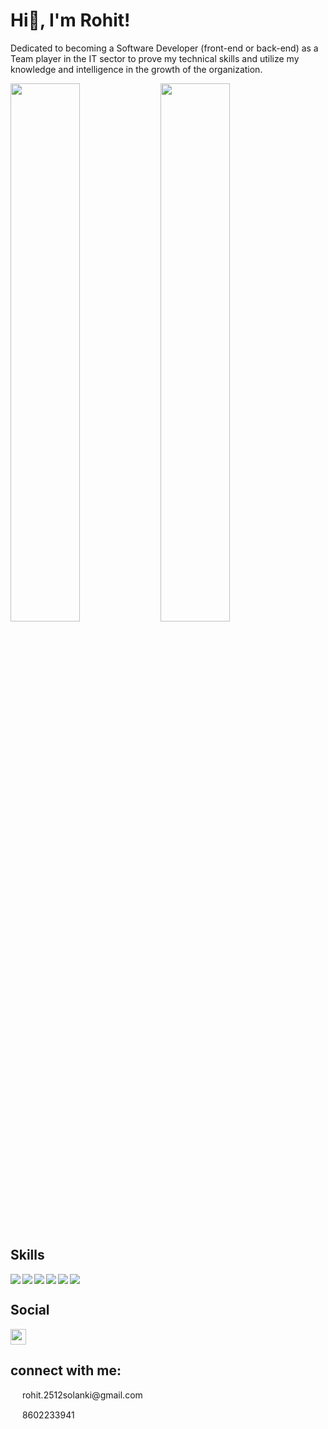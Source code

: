 # Hi👋, I'm Rohit! 

Dedicated to becoming a Software Developer (front-end or back-end) as a Team player in the IT sector to prove my technical skills and utilize my knowledge and intelligence in the growth of the organization.

<img align="left" width="47%" src="https://github-readme-stats.vercel.app/api?username=anuraghazra&show_icons=true&theme=radical"/>


<img  width="47%" src="https://github-readme-stats.vercel.app/api/top-langs/?username=Rohits2512)](https://github.com/anuraghazra/github-readme-stats"/>

## Skills
<img align="left" src="https://img.shields.io/badge/javascript-%23323330.svg?style=for-the-badge&logo=javascript&logoColor=%23F7DF1E"/>

<img  align="left" src="https://img.shields.io/badge/react-%2320232a.svg?style=for-the-badge&logo=react&logoColor=%2361DAFB"/>

<img align="left" src="https://img.shields.io/badge/html5-%23E34F26.svg?style=for-the-badge&logo=html5&logoColor=white"/>

<img align="left" src="https://img.shields.io/badge/css3-%231572B6.svg?style=for-the-badge&logo=css3&logoColor=white"/>

<img align="left" src="https://img.shields.io/badge/java-%23ED8B00.svg?style=for-the-badge&logo=java&logoColor=white"/>

<img src="https://img.shields.io/badge/mysql-%2300f.svg?style=for-the-badge&logo=mysql&logoColor=white"/>

## Social 
<a href="https://www.linkedin.com/in/rohit-solanki-44b3561b7/">
<img width="25px" height="25px" src="https://cdn-icons-png.flaticon.com/512/174/174857.png"/>
</a>

## connect with me:

<div><img width="15px" height="15px" src="https://encrypted-tbn0.gstatic.com/images?q=tbn:ANd9GcQbkpZg-xIVCBf_H149Hdl_hdN4QBb42EtZnA&usqp=CAU"/>  rohit.2512solanki@gmail.com<p></P></div>
<div><img width="15px" height="15px" src="https://png.pngtree.com/png-vector/20191011/ourmid/pngtree-phone-icon-png-image_1817554.jpg"/>  8602233941<p></P></div>



